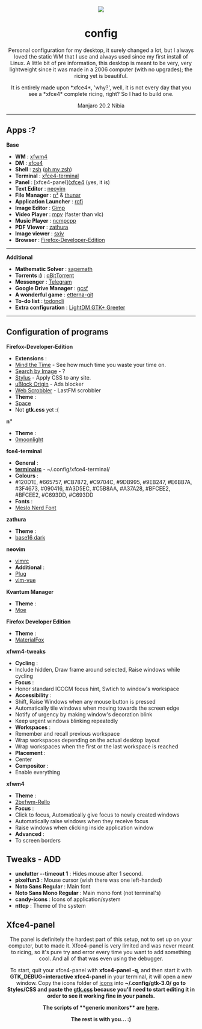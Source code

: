 <div align="center"><img src="prev.png"></img></div>

<h1 align="center">config</h1>
<p align="center">Personal configuration for my desktop, it surely changed a lot, but I always loved the static WM that I use and always used since my first install of Linux. A little bit of pre information, this desktop is meant to be very, very lightweight since it was made in a 2006 computer (with no upgrades); the ricing yet is beautiful.</p>

<p align="center">It is entirely made upon *xfce4*, 'why?', well, it is not every day that you see a *xfce4* complete ricing, right? So I had to build one.</p>

<p align="center">Manjaro 20.2 Nibia</p>

---

## Apps :?

**Base**

- **WM** : [xfwm4](https://www.xfce.org/)
- **DM** : [xfce4](https://www.xfce.org/)
- **Shell** : [zsh](https://ohmyz.sh/) ([oh my zsh](https://github.com/ohmyzsh/ohmyzsh))
- **Terminal** : [xfce4-terminal](https://gitlab.xfce.org/apps/xfce4-terminal)
- **Panel** : [xfce4-panel]([xfce4](https://www.xfce.org/) (yes, it is)
- **Text Editor** : [neovim](https://neovim.io/)
- **File Manager** : [n³](https://github.com/jarun/nnn/) & [thunar](https://www.xfce.org/)
- **Application Launcher** : [rofi](https://github.com/davatorium/rofi)
- **Image Editor** : [Gimp](https://www.gimp.org/)
- **Video Player** : [mpv](https://mpv.io/) (faster than vlc)
- **Music Player** : [ncmpcpp](https://github.com/ncmpcpp/ncmpcpp)
- **PDF Viewer** : [zathura](https://pwmt.org/projects/zathura/)
- **Image viewer** : [sxiv](https://github.com/muennich/sxiv)
- **Browser** : [Firefox-Developer-Edition](https://www.mozilla.org/en-US/firefox/developer/)
---

**Additional**

- **Mathematic Solver** : [sagemath](https://www.sagemath.org/)
- **Torrents :)** : [qBitTorrent](https://www.qbittorrent.org/)
- **Messenger** : [Telegram](https://telegram.org/)
- **Google Drive Manager** : [gcsf](https://github.com/harababurel/gcsf)
- **A wonderful game** : [etterna-git](https://etternaonline.com/)
- **To-do list** : [todoncli](https://github.com/murilo-arruda/todo-list-node-cli/)
- **Extra configuration** : [LightDM GTK+ Greeter](https://github.com/Xubuntu/lightdm-gtk-greeter)

---

## Configuration of programs

**Firefox-Developer-Edition**
  - **Extensions** :
  - [Mind the Time](https://addons.mozilla.org/en-US/firefox/addon/mind-the-time/?utm_source=addons.mozilla.org&utm_medium=referral&utm_content=search) - See how much time you waste your time on.
  - [Search by Image](https://addons.mozilla.org/en-US/firefox/addon/search_by_image/) - ?
  - [Stylus](https://addons.mozilla.org/en-US/firefox/addon/styl-us/) - Apply CSS to any site.
  - [uBlock Origin](https://addons.mozilla.org/en-US/firefox/addon/ublock-origin/) - Ads blocker
  - [Web Scrobbler](https://addons.mozilla.org/en-US/firefox/addon/web-scrobbler/) - LastFM scrobbler
  - **Theme** :
  - [Space](https://addons.mozilla.org/en-US/firefox/addon/nicothin-space/?utm_content=addons-manager-reviews-link&utm_medium=firefox-browser&utm_source=firefox-browser)
  - Not **gtk.css** yet :(

**n³**
  - **Theme** :
  - [0moonlight](https://github.com/BeyondMagic/nnn-themes)


**fce4-terminal**
  - **General** :
  - [**terminalrc**](apps/xfce4-terminal/terminalrc) - ~/.config/xfce4-terminal/
  - **Colours** :
  - #120D1E, #665757, #CB7872, #C9704C, #9DB995, #9EB247, #E6BB7A, #3F4673, #090416, #A3D5EC, #C5B8AA, #A37A28, #BFCEE2, #BFCEE2, #C693DD, #C693DD
  - **Fonts** :
  - [Meslo Nerd Font](https://github.com/romkatv/powerlevel10k#meslo-nerd-font-patched-for-powerlevel10k)

**zathura**
  - **Theme** :
  - [base16 dark](https://github.com/BeyondMagic/zathura-themes)

**neovim**
  - [vimrc](apps/nvim/init.vim)
  - **Additional** :
  - [Plug](https://github.com/junegunn/vim-plug)
  - [vim-vue](https://github.com/posva/vim-vue)

**Kvantum Manager**
  - **Theme** :
  - [Moe](https://store.kde.org/p/1337441/)

**Firefox Developer Edition**
  - **Theme** :
  - [MaterialFox](https://github.com/muckSponge/MaterialFox)



**xfwm4-tweaks**
  - **Cycling** :
  - Include hidden, Draw frame around selected, Raise windows while cycling
  - **Focus** :
  - Honor standard ICCCM focus hint, Swtich to window's workspace
  - **Accessibility** :
  - Shift, Raise Windows when any mouse button is pressed
  - Automatically tile windows when moving towards the screen edge
  - Notify of urgency by making window's decoration blink
  - Keep urgent windows blinking repeatedly
  - **Workspaces** :
  - Remember and recall previous workspace
  - Wrap workspaces depending on the actual desktop layout
  - Wrap workspaces when the first or the last workspace is reached
  - **Placement** :
  - Center
  - **Compositor** :
  - Enable everything

**xfwm4**
  - **Theme** :
  - [2bxfwm-Rello](https://store.kde.org/p/1337441/)
  - **Focus** :
  - Click to focus, Automatically give focus to newly created windows
  - Automatically raise windows when they receive focus
  - Raise windows when clicking inside application window
  - **Advanced** :
  - To screen borders

## Tweaks - ADD

- **unclutter --timeout 1** : Hides mouse after 1 second.
- **pixelfun3** : Mouse cursor (wish there was one left-handed)
- **Noto Sans Regular** : Main font
- **Noto Sans Mono Regular** : Main mono font (not terminal's)
- **candy-icons** : Icons of application/system
- **nttcp** : Theme of the system


## Xfce4-panel

<p align="center">The panel is definitely the hardest part of this setup, not to set up on your computer, but to made it. Xfce4-panel is very limited and was never meant to ricing, so it's pure try and error every time you want to add something cool. And all of that was even using the debugger.</p>

<p align="center">To start, quit your xfce4-panel with <strong>xfce4-panel -q</strong>, and then start it with <strong>GTK_DEBUG=interactive xfce4-panel</strong> in your terminal, it will open a new window. Copy the icons folder of <a href="/theme/icons">icons</a> into <strong>~/.config/gtk-3.0/<strong> go to Styles/CSS and paste the <a href="theme/gtk.css"><strong>gtk.css</strong></a> because you'll need to start editing it in order to see it working fine in your panels.</p>

<p align="center">The scripts of **generic monitors** are <a href="config/scripts">here</a>.</p>

<p align="center">The rest is with you... :)</p>
